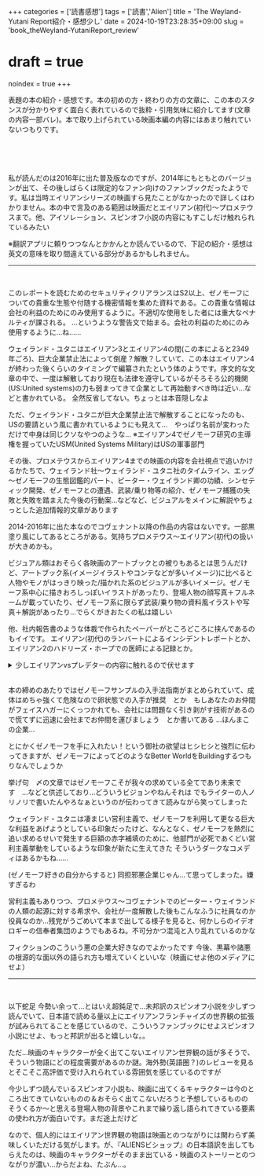 +++
categories = ['読書感想']
tags = ['読書','Alien']
title = 'The Weyland-Yutani Report紹介・感想少し'
date = 2024-10-19T23:28:35+09:00
slug = 'book_theWeyland-YutaniReport_review'
# draft = true
noindex = true
+++

表題の本の紹介・感想です。本の初めの方・終わりの方の文章に、この本のスタンスが分かりやすく面白く表れているので抜粋・引用気味に紹介してます(文章の内容一部バレ)。本で取り上げられている映画本編の内容にはあまり触れていないつもりです。
<!--more-->
<br>
<br>
<br>
 
私が読んだのは2016年に出た普及版なのですが、2014年にもともとのバージョンが出て、その後しばらくは限定的なファン向けのファンブックだったようです。私は当時エイリアンシリーズの映画すら見たことがなかったので詳しくはわかりません。本の中で言及のある範囲は映画だとエイリアン(初代)〜プロメテウスまで。他、アイソレーション、スピンオフ小説の内容にもすこしだけ触れられているみたい
<br>

※翻訳アプリに頼りつつなんとかかんとか読んでいるので、下記の紹介・感想は英文の意味を取り間違えている部分があるかもしれません。
<br>

***

<br>

このレポートを読むためのセキュリティクリアランスはS2以上、ゼノモーフについての貴重な生態や付随する機密情報を集めた資料である。この貴重な情報は会社の利益のためにのみ使用するように。不適切な使用をした者には重大なペナルティが課される。
…というような警告文で始まる。会社の利益のためにのみ使用するように…ね……
<br>

ウェイランド・ユタニはエイリアン3とエイリアン4の間(この本によると2349年ごろ)、巨大企業禁止法によって倒産？解散？していて、この本はエイリアン4が終わった後くらいのタイミングで編纂されたという体のようです。序文的な文章の中で、一度は解散しており現在も法律を遵守しているがそろそろ公的機関(US:United systems)の力も弱まってきて企業として再始動すべき時は近い…などと書かれている。
全然反省してない。ちょっとは本音隠しなよ
<br>

ただ、ウェイランド・ユタニが巨大企業禁止法で解散することになったのも、USの要請という風に書かれているようにも見えて…　やっぱり名前が変わっただけで中身は同じクソなやつのような…
※エイリアン4でゼノモーフ研究の主導権を握っていたUSM(United Systems Military)はUSの軍事部門
<br>

その後、プロメテウスからエイリアン4までの映画の内容を会社視点で追いかけるかたちで、ウェイランド社〜ウェイランド・ユタニ社のタイムライン、エッグ～ゼノモーフの生態図鑑的パート、ピーター・ウェイランド卿の功績、シンセティック開発、ゼノモーフとの遭遇、武装/乗り物等の紹介、ゼノモーフ捕獲の失敗と失敗を踏まえた今後の行動案…などなど、ビジュアルをメインに解説やちょっとした追加情報的文章があります
<br>

2014-2016年に出た本なのでコヴェナント以降の作品の内容はないです。一部黒塗り風にしてあるところがある。気持ちプロメテウス～エイリアン(初代)の扱いが大きめかも。
<br>

ビジュアル類はおそらく各映画のアートブックとの被りもあるとは思うんだけど、アートブック系(イメージイラストやコンテなどが多いイメージ)に比べると人物やモノがはっきり映った/描かれた系のビジュアルが多いイメージ。ゼノモーフ系中心に描きおろしっぽいイラストがあったり、登場人物の顔写真＋フルネームが載っていたり、ゼノモーフ系に限らず武装/乗り物の資料風イラストや写真＋解説があったり…でらくがきおたくの私は嬉しい
<br>

他、社内報告書のような体裁で作られたペーパーがところどころに挟んであるのもイイです。
エイリアン(初代)のランバートによるインシデントレポートとか、エイリアン2のハドリーズ・ホープでの医師による記録とか。
<br>


<details>
  <summary>少しエイリアンvsプレデターの内容に触れるので伏せます</summary>
    ウェイランド・ユタニのタイムラインがプロメテウスから始まっているので、エイリアンvsプレデターに出てくるウェイランド・インダストリーはパラレル世界的な扱いなんかなー……と思ってページをめくっていくと、最後のあたりでエイリアンvsプレデター的な方向性(？)のエイリアン外骨格利用武装みたいなアイディアイラストレーションが出てきて椅子からずり落ちました<br>
    レックスが身に着けてたようなやつの発展版みたいな。なんというか…この本の芸風でお出しされると妙な可笑しさがある…
</details>
<br>

本の締めのあたりではゼノモーフサンプルの入手法指南がまとめられていて、成体はめちゃ強くて危険なので卵状態での入手が推奨　とか　もしあなたのお仲間がフェイスハガーにくっつかれても、会社には問題なく引き剥がす技術があるので慌てずに迅速に会社までお仲間を運びましょう　とか書いてある
…ほんまこの企業…
<br>

とにかくゼノモーフを手に入れたい！という御社の欲望はヒシヒシと強烈に伝わってきますが、ゼノモーフによってどのようなBetter WorldをBuildingするつもりなんでしょうか
<br>

挙げ句　〆の文章ではゼノモーフこそが我々の求めている全てであり未来です　…などと供述しており…どういうビジョンやねんそれは
でもライターの人ノリノリで書いたんやろなぁというのが伝わってきて読みながら笑ってしまった
<br>

ウェイランド・ユタニは凄まじい営利主義で、ゼノモーフを利用して更なる巨大な利益をあげようとしている印象だったけど、なんとなく、ゼノモーフを熱烈に追い求めるせいで発生する巨額の赤字補填のために、他部門が必死であくどい営利主義挙動をしているような印象が新たに生えてきた
そういうダークなコメディはあるかもね……
<br>

(ゼノモーフ好きの自分からすると) 同担邪悪企業じゃん…て思ってしまった。嫌すぎるわ
<br>

営利主義もありつつ、プロメテウス～コヴェナントでのピーター・ウェイランドの人類の起源に対する希求や、会社が一度解散した後もこんなふうに社員なのか役員なのか…残党がうごめいて本まで出してる様子を見ると、何かしらのイデオロギーの信奉者集団のようでもあるね。不可分かつ混沌と入り乱れているのかな
<br>

フィクションのこういう悪の企業大好きなのでよかったです
今後、黒幕や諸悪の根源的な面以外の語られ方も増えていくといいな（映画にせよ他のメディアにせよ）
<br>

***

<br>

以下蛇足
今勢い余って…とはいえ超鈍足で…未邦訳のスピンオフ小説を少しずつ読んでいて、日本語で読める量以上にエイリアンフランチャイズの世界観の拡張が試みられてることを感じているので、こういうファンブックにせよスピンオフ小説にせよ、もっと邦訳が出ると嬉しいな。。
<br>

ただ…映画のキャラクターが全く出てこないエイリアン世界観の話が多そうで、そういう物語にどの程度需要があるのか謎。海外勢(英語圏？)のレビューを見るとそこそこ高評価で受け入れられている雰囲気を感じているのですが
<br>

今少しずつ読んでいるスピンオフ小説も、映画に出てくるキャラクターは今のところ出てきていないものの＆おそらく出てこないだろうと予想しているものの　そうくるか～と思える登場人物の背景やこれまで繰り返し語られてきている要素の使われ方が面白いです。まだ途上だけど
<br>

なので、個人的にはエイリアン世界観の物語は映画とのつながりには関わらず美味しくいただける気がします。が、『ALIENSビショップ』の日本語訳を出してもらえたのは、映画のキャラクターがそのまま出ている・映画のストーリーとのつながりが濃い…からだよね、たぶん…。
<br>

